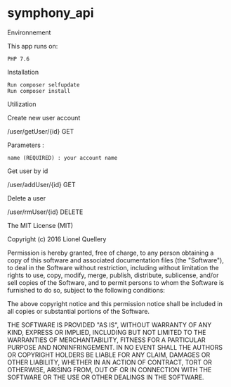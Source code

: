 # symphony_api

Environnement

This app runs on:

    PHP 7.6

Installation

    Run composer selfupdate
    Run composer install

Utilization

Create new user account

/user/getUser/{id} GET

Parameters :

    name (REQUIRED) : your account name
    
Get user by id

/user/addUser/{id} GET

Delete a user

/user/rmUser/{id} DELETE


The MIT License (MIT)

Copyright (c) 2016 Lionel Quellery

Permission is hereby granted, free of charge, to any person obtaining a copy of this software and associated documentation files (the "Software"), to deal in the Software without restriction, including without limitation the rights to use, copy, modify, merge, publish, distribute, sublicense, and/or sell copies of the Software, and to permit persons to whom the Software is furnished to do so, subject to the following conditions:

The above copyright notice and this permission notice shall be included in all copies or substantial portions of the Software.

THE SOFTWARE IS PROVIDED "AS IS", WITHOUT WARRANTY OF ANY KIND, EXPRESS OR IMPLIED, INCLUDING BUT NOT LIMITED TO THE WARRANTIES OF MERCHANTABILITY, FITNESS FOR A PARTICULAR PURPOSE AND NONINFRINGEMENT. IN NO EVENT SHALL THE AUTHORS OR COPYRIGHT HOLDERS BE LIABLE FOR ANY CLAIM, DAMAGES OR OTHER LIABILITY, WHETHER IN AN ACTION OF CONTRACT, TORT OR OTHERWISE, ARISING FROM, OUT OF OR IN CONNECTION WITH THE SOFTWARE OR THE USE OR OTHER DEALINGS IN THE SOFTWARE.
